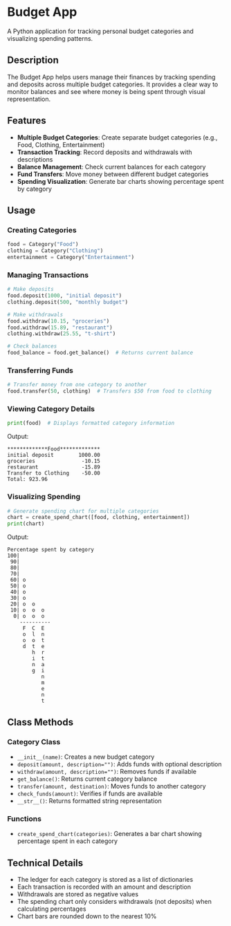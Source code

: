# Budget App

A Python application for tracking personal budget categories and visualizing spending patterns.

## Description

The Budget App helps users manage their finances by tracking spending and deposits across multiple budget categories. It provides a clear way to monitor balances and see where money is being spent through visual representation.

## Features

- **Multiple Budget Categories**: Create separate budget categories (e.g., Food, Clothing, Entertainment)
- **Transaction Tracking**: Record deposits and withdrawals with descriptions
- **Balance Management**: Check current balances for each category
- **Fund Transfers**: Move money between different budget categories
- **Spending Visualization**: Generate bar charts showing percentage spent by category

## Usage

### Creating Categories

```python
food = Category("Food")
clothing = Category("Clothing")
entertainment = Category("Entertainment")
```

### Managing Transactions

```python
# Make deposits
food.deposit(1000, "initial deposit")
clothing.deposit(500, "monthly budget")

# Make withdrawals
food.withdraw(10.15, "groceries")
food.withdraw(15.89, "restaurant")
clothing.withdraw(25.55, "t-shirt")

# Check balances
food_balance = food.get_balance()  # Returns current balance
```

### Transferring Funds

```python
# Transfer money from one category to another
food.transfer(50, clothing)  # Transfers $50 from food to clothing
```

### Viewing Category Details

```python
print(food)  # Displays formatted category information
```

Output:
```
*************Food*************
initial deposit        1000.00
groceries               -10.15
restaurant              -15.89
Transfer to Clothing    -50.00
Total: 923.96
```

### Visualizing Spending

```python
# Generate spending chart for multiple categories
chart = create_spend_chart([food, clothing, entertainment])
print(chart)
```

Output:
```
Percentage spent by category
100|          
 90|          
 80|          
 70|          
 60| o        
 50| o        
 40| o        
 30| o        
 20| o  o     
 10| o  o  o  
  0| o  o  o  
    ----------
     F  C  E  
     o  l  n  
     o  o  t  
     d  t  e  
        h  r  
        i  t  
        n  a  
        g  i  
           n  
           m  
           e  
           n  
           t  
```

## Class Methods

### Category Class

- `__init__(name)`: Creates a new budget category
- `deposit(amount, description="")`: Adds funds with optional description
- `withdraw(amount, description="")`: Removes funds if available
- `get_balance()`: Returns current category balance
- `transfer(amount, destination)`: Moves funds to another category
- `check_funds(amount)`: Verifies if funds are available
- `__str__()`: Returns formatted string representation

### Functions

- `create_spend_chart(categories)`: Generates a bar chart showing percentage spent in each category

## Technical Details

- The ledger for each category is stored as a list of dictionaries
- Each transaction is recorded with an amount and description
- Withdrawals are stored as negative values
- The spending chart only considers withdrawals (not deposits) when calculating percentages
- Chart bars are rounded down to the nearest 10%

